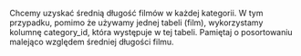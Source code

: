 Chcemy uzyskać średnią długość filmów w każdej kategorii. W tym przypadku, pomimo że używamy jednej tabeli (film), wykorzystamy kolumnę category_id, która występuje w tej tabeli. Pamiętaj o posortowaniu malejąco względem średniej długości filmu.
